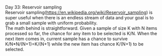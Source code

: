 Day 33: Reservoir sampling
<br>
Reservoir sampling(https://en.wikipedia.org/wiki/Reservoir_sampling) is super useful when there is an endless stream of data and your goal is to grab a small sample with uniform probability.
<br>
The math behind is straightforward. Given a sample of size K with N items processed so far, the chance for any item to be selected is K/N. When the next item comes in, current sample has a chance to survive K/N*N/(N+1)=K/(N+1) while the new item has chance K/(N+1) to be selected.